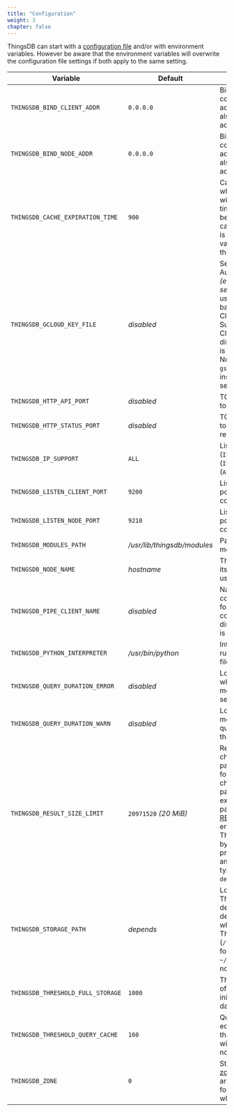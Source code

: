 ```yaml
---
title: "Configuration"
weight: 3
chapter: false
---
```


ThingsDB can start with a [configuration file](https://github.com/thingsdb/ThingsDB/blob/master/thingsdb.example.conf) and/or with environment variables. However be aware that the environment variables will overwrite the configuration file settings if both apply to the same setting.

Variable | Default | Description
-------- | ------- | -----------
`THINGSDB_BIND_CLIENT_ADDR` | `0.0.0.0` | Bind client connections to this address. This may also be an IPv6 address like `::`.
`THINGSDB_BIND_NODE_ADDR` | `0.0.0.0` | Bind node connections to this address. This may also be an IPv6 address like `::`.
`THINGSDB_CACHE_EXPIRATION_TIME` | `900` | Cached queries which are not used within this expiration time *(in seconds)* will be removed from the cache while the node is in *away* mode. A value of `0` will disable the query cache.
`THINGSDB_GCLOUD_KEY_FILE` | *disabled* | Service Authentication file *(e.g service_account.json)* used for creating backups in Google Cloud Storage. Support for Google Cloud Storage will be disabled if the value is not configured. Note that `gcloud` and `gsutil` must be installed to use this service.
`THINGSDB_HTTP_API_PORT` | *disabled* | TCP port for listening to HTTP API calls.
`THINGSDB_HTTP_STATUS_PORT` | *disabled* | TCP port for listening to health and readiness checks.
`THINGSDB_IP_SUPPORT` | `ALL` | Listen to IPv4 (`IPV4ONLY`), IPv6 (`IPV6ONLY`) or both (`ALL`) addresses.
`THINGSDB_LISTEN_CLIENT_PORT` | `9200` | Listen on this TCP port for client socket connections.
`THINGSDB_LISTEN_NODE_PORT` | `9210` | Listen on this TCP port for node connections.
`THINGSDB_MODULES_PATH` | */usr/lib/thingsdb/modules* | Path where ThingsDB modules are stored.
`THINGSDB_NODE_NAME` | *hostname* | ThingsDB will publish itself to other nodes using this node name.
`THINGSDB_PIPE_CLIENT_NAME` | *disabled* | Named PIPE for client connections. Support for client PIPE connections will be disabled if the value is not configured.
`THINGSDB_PYTHON_INTERPRETER` | */usr/bin/python* | Interpreter used for running `*.py` module files.
`THINGSDB_QUERY_DURATION_ERROR` | *disabled* | Log an error message when a query takes more than X second(s).
`THINGSDB_QUERY_DURATION_WARN` | *disabled* | Log a warning message when a query takes more than X second(s).
`THINGSDB_RESULT_SIZE_LIMIT` | `20971520` *(20 MiB)* | Result size limit is checked when packing properties for a thing. If, at the check moment, the packed data size exceeds the limit, packing stops and an [RESULT_TOO_LARGE](../../errors/#internal-errors) error will be returned. This limit is set in bytes and is used to prevent a huge amount of data, typically when a high `deep` value is used.
`THINGSDB_STORAGE_PATH` | *depends* | Location to store ThingsDB data. The default location depends on the user who is running ThingsDB. (`/var/lib/thingsdb/` for *root* and `~/.thingsdb/` for a normal user).
`THINGSDB_THRESHOLD_FULL_STORAGE` | `1000` | Threshold for number of events before initiating a full database store.
`THINGSDB_THRESHOLD_QUERY_CACHE` | `160` | Queries with a length equal to, or greater than this threshold will be cached by the node.
`THINGSDB_ZONE` | `0` | Start node in this [zone](../../overview/dictionary) number. Zones are used for forwarding queries while in *away* mode.